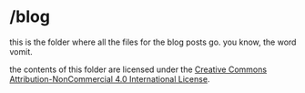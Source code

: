 # /blog

this is the folder where all the files for the blog posts go. you know, the word vomit.

the contents of this folder are licensed under the  [Creative Commons Attribution-NonCommercial 4.0 International License](https://creativecommons.org/licenses/by-nc/4.0/).

